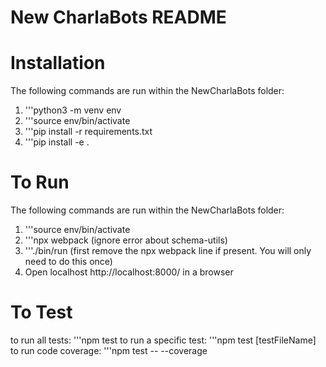 # New CharlaBots README
# Installation 
The following commands are run within the NewCharlaBots folder:
1. '''python3 -m venv env
2. '''source env/bin/activate
3. '''pip install -r requirements.txt
4. '''pip install -e .

# To Run 
The following commands are run within the NewCharlaBots folder:
1. '''source env/bin/activate
2. '''npx webpack
(ignore error about schema-utils)
3. '''./bin/run
    (first remove the npx webpack line if present. You will only need to do this once)
4. Open localhost http://localhost:8000/ in a browser

# To Test
to run all tests: '''npm test
to run a specific test: '''npm test [testFileName]
to run code coverage: '''npm test -- --coverage




